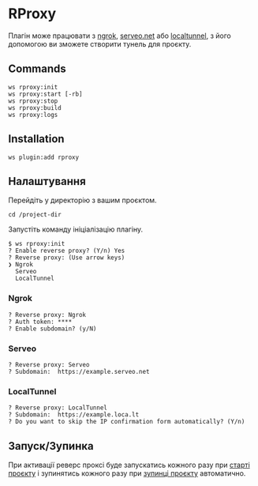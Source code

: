 # RProxy

Плагін може працювати з [ngrok](https://ngrok.com), [serveo.net](https://serveo.net) або [localtunnel](https://theboroer.github.io/localtunnel-www), з його допомогою ви зможете створити тунель для проєкту.


## Commands

```shell
ws rproxy:init
ws rproxy:start [-rb]
ws rproxy:stop
ws rproxy:build
ws rproxy:logs
```


## Installation

```shell
ws plugin:add rproxy
```


## Налаштування

Перейдіть у директорію з вашим проєктом.

```shell
cd /project-dir
```

Запустіть команду ініціалізацію плагіну.

```shell
$ ws rproxy:init
? Enable reverse proxy? (Y/n) Yes
? Reverse proxy: (Use arrow keys)
❯ Ngrok
  Serveo
  LocalTunnel
```


### Ngrok

```shell
? Reverse proxy: Ngrok
? Auth token: ****
? Enable subdomain? (y/N)
```


### Serveo

```shell
? Reverse proxy: Serveo
? Subdomain:  https://example.serveo.net
```


### LocalTunnel

```shell
? Reverse proxy: LocalTunnel
? Subdomain:  https://example.loca.lt
? Do you want to skip the IP confirmation form automatically? (Y/n)
```


## Запуск/Зупинка

При активації реверс проксі буде запускатись кожного разу при [старті проєкту](/project/management#запуск-проєкту) і зупинятись кожного разу при [зупинці проєкту](/project/management#зупинення-проєкту) автоматично.
